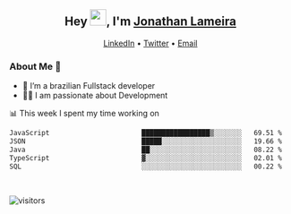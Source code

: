 <h2 align="center">Hey <img src="https://github.com/TheDudeThatCode/TheDudeThatCode/blob/master/Assets/Hi.gif" width="29">, I'm <a href="https://www.linkedin.com/in/jonathanlameira/">Jonathan Lameira</a></h2>
<p align="center">
  <a href="https://www.linkedin.com/in/jonathanlameira/">LinkedIn</a> •
  <a href="https://twitter.com/jlameira">Twitter</a> •
  <a href="mailto:jlameira@gmail.com">Email</a>
</p>

### About Me 🚀
- 🌱  I’m a brazilian Fullstack developer</br>
- 👨‍💻  I am passionate about Development</br>

<!-- ![Jonathan Lameira github stats](https://github-readme-stats.vercel.app/api?username=jlameirameli&show_icons=true&hide_border=true)&nbsp;&nbsp; -->

📊 This week I spent my time working on
<!--START_SECTION:waka-->

```txt
JavaScript                       █████████████████▒░░░░░░░   69.51 %
JSON                             █████░░░░░░░░░░░░░░░░░░░░   19.66 %
Java                             ██░░░░░░░░░░░░░░░░░░░░░░░   08.22 %
TypeScript                       ▓░░░░░░░░░░░░░░░░░░░░░░░░   02.01 %
SQL                              ░░░░░░░░░░░░░░░░░░░░░░░░░   00.22 %
```

<!--END_SECTION:waka-->

<br />

![visitors](https://visitor-badge.laobi.icu/badge?page_id=jlameira.jlameira)

